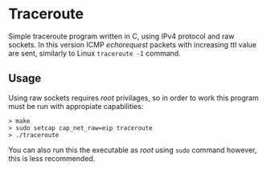 # Traceroute
Simple traceroute program written in C, using IPv4 protocol and raw sockets. In this version ICMP $echo request$ packets with increasing ttl value are sent, similarly to Linux ```traceroute -I``` command.

## Usage
Using raw sockets requires *root* privilages, so in order to work this program must be run with appropiate capabilities:
```
> make
> sudo setcap cap_net_raw=eip traceroute
> ./traceroute
```
You can also run this the executable as *root* using ```sudo``` command however, this is less recommended.